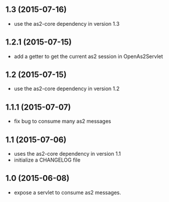 ## 1.3 (2015-07-16)
 - use the as2-core dependency in version 1.3

## 1.2.1 (2015-07-15)
 - add a getter to get the current as2 session in OpenAs2Servlet

## 1.2 (2015-07-15)
 - use the as2-core dependency in version 1.2

## 1.1.1 (2015-07-07)
 - fix bug to consume many as2 messages

## 1.1 (2015-07-06)
 - uses the as2-core dependency in version 1.1
 - initialize a CHANGELOG file
 
## 1.0 (2015-06-08)
 - expose a servlet to consume as2 messages.



